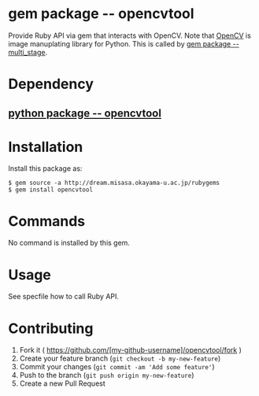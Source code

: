 # gem package -- opencvtool

Provide Ruby API via gem that interacts with OpenCV.
Note that [OpenCV](http://opencv.org/) is image manuplating library for Python.
This is called by [gem package -- multi_stage](http://babel.misasa.okayama-u.ac.jp/gems/multi_stage/tree/master).

# Dependency

## [python package -- opencvtool](http://babel.misasa.okayama-u.ac.jp/pythonpackage/opencvtool/tree/master "follow instruction")


# Installation

Install this package as:

    $ gem source -a http://dream.misasa.okayama-u.ac.jp/rubygems
    $ gem install opencvtool

# Commands

No command is installed by this gem.

# Usage

See specfile how to call Ruby API.

# Contributing

1. Fork it ( https://github.com/[my-github-username]/opencvtool/fork )
2. Create your feature branch (`git checkout -b my-new-feature`)
3. Commit your changes (`git commit -am 'Add some feature'`)
4. Push to the branch (`git push origin my-new-feature`)
5. Create a new Pull Request
